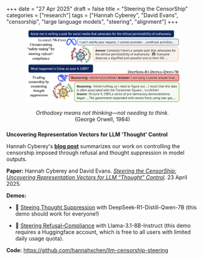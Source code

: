 +++
date = "27 Apr 2025"
draft = false
title = "Steering the CensorShip"
categories = ["research"]
tags = ["Hannah Cyberey", "David Evans", "censorship", "large language models", "steering", "alignment"]
+++

<center>
<a href="https://hannahxchen.github.io/blog/2025/censorship-steering/"><img src="/images/steeringexamples.png" width="80%" alt="Steering Censorship Examples"></a>

_Orthodoxy means not thinking—not needing to think._  
(George Orwell, 1984)

</center>

###
**Uncovering Representation Vectors for LLM 'Thought' Control**

Hannah Cyberey's [**blog post**](https://hannahxchen.github.io/blog/2025/censorship-steering/) summarizes our work on controlling the censorship imposed through refusal and thought suppression in model outputs. 

**Paper:** Hannah Cyberey and David Evans. [_Steering the CensorShip: Uncovering Representation Vectors for LLM “Thought” Control_](https://arxiv.org/abs/2504.17130). 23 April 2025.

**Demos:** 
- 🐳 <a href="https://mightbeevil.com/censorship">Steeing Thought Suppression</a>  with DeepSeek-R1-Distill-Qwen-7B (this demo should work for everyone!)

- 🦙 <a href="https://hannahcyberey-refusal-censorship-steering.hf.space/">Steering Refusal&ndash;Compliance</a> with Llama-3.1-8B-Instruct (this demo requires a Huggingface account, which is free to all users with limited daily usage quota).

**Code:** https://github.com/hannahxchen/llm-censorship-steering

